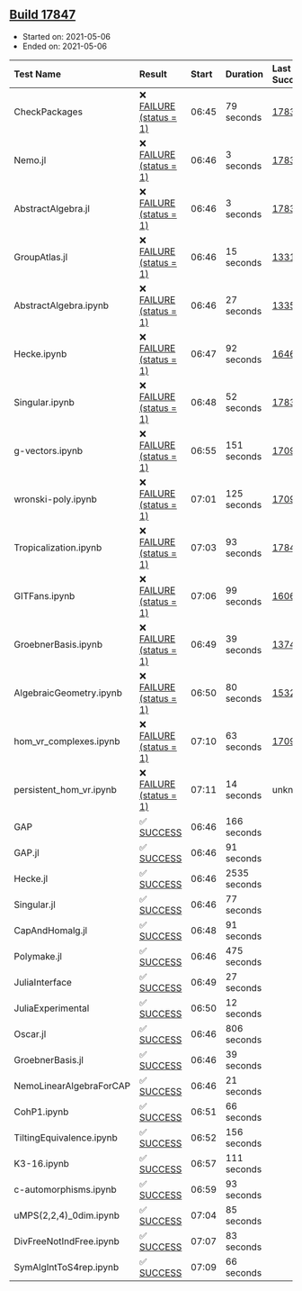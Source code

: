 ## [Build 17847](https://oscarci.mathematik.uni-kl.de/job/oscar/17847/)

* Started on: 2021-05-06
* Ended on: 2021-05-06

| Test Name    | Result | Start | Duration | Last Success | First Failure |
|:-------------|:-------|:------|:---------|:-------------|:--------------|
| CheckPackages | ❌ [FAILURE (status = 1)](https://oscarci.mathematik.uni-kl.de/job/oscar/17847/artifact/logs/build-17847/CheckPackages.log) | 06:45 | 79 seconds | [17832](https://oscarci.mathematik.uni-kl.de/job/oscar/17832/) | [17833](https://oscarci.mathematik.uni-kl.de/job/oscar/17833/) |
| Nemo.jl | ❌ [FAILURE (status = 1)](https://oscarci.mathematik.uni-kl.de/job/oscar/17847/artifact/logs/build-17847/Nemo.jl.log) | 06:46 | 3 seconds | [17835](https://oscarci.mathematik.uni-kl.de/job/oscar/17835/) | [17836](https://oscarci.mathematik.uni-kl.de/job/oscar/17836/) |
| AbstractAlgebra.jl | ❌ [FAILURE (status = 1)](https://oscarci.mathematik.uni-kl.de/job/oscar/17847/artifact/logs/build-17847/AbstractAlgebra.jl.log) | 06:46 | 3 seconds | [17831](https://oscarci.mathematik.uni-kl.de/job/oscar/17831/) | [17832](https://oscarci.mathematik.uni-kl.de/job/oscar/17832/) |
| GroupAtlas.jl | ❌ [FAILURE (status = 1)](https://oscarci.mathematik.uni-kl.de/job/oscar/17847/artifact/logs/build-17847/GroupAtlas.jl.log) | 06:46 | 15 seconds | [13311](https://oscarci.mathematik.uni-kl.de/job/oscar/13311/) | [13312](https://oscarci.mathematik.uni-kl.de/job/oscar/13312/) |
| AbstractAlgebra.ipynb | ❌ [FAILURE (status = 1)](https://oscarci.mathematik.uni-kl.de/job/oscar/17847/artifact/logs/build-17847/AbstractAlgebra.ipynb.log) | 06:46 | 27 seconds | [13355](https://oscarci.mathematik.uni-kl.de/job/oscar/13355/) | [13356](https://oscarci.mathematik.uni-kl.de/job/oscar/13356/) |
| Hecke.ipynb | ❌ [FAILURE (status = 1)](https://oscarci.mathematik.uni-kl.de/job/oscar/17847/artifact/logs/build-17847/Hecke.ipynb.log) | 06:47 | 92 seconds | [16463](https://oscarci.mathematik.uni-kl.de/job/oscar/16463/) | [16464](https://oscarci.mathematik.uni-kl.de/job/oscar/16464/) |
| Singular.ipynb | ❌ [FAILURE (status = 1)](https://oscarci.mathematik.uni-kl.de/job/oscar/17847/artifact/logs/build-17847/Singular.ipynb.log) | 06:48 | 52 seconds | [17835](https://oscarci.mathematik.uni-kl.de/job/oscar/17835/) | [17836](https://oscarci.mathematik.uni-kl.de/job/oscar/17836/) |
| g-vectors.ipynb | ❌ [FAILURE (status = 1)](https://oscarci.mathematik.uni-kl.de/job/oscar/17847/artifact/logs/build-17847/g-vectors.ipynb.log) | 06:55 | 151 seconds | [17099](https://oscarci.mathematik.uni-kl.de/job/oscar/17099/) | [17100](https://oscarci.mathematik.uni-kl.de/job/oscar/17100/) |
| wronski-poly.ipynb | ❌ [FAILURE (status = 1)](https://oscarci.mathematik.uni-kl.de/job/oscar/17847/artifact/logs/build-17847/wronski-poly.ipynb.log) | 07:01 | 125 seconds | [17098](https://oscarci.mathematik.uni-kl.de/job/oscar/17098/) | [17099](https://oscarci.mathematik.uni-kl.de/job/oscar/17099/) |
| Tropicalization.ipynb | ❌ [FAILURE (status = 1)](https://oscarci.mathematik.uni-kl.de/job/oscar/17847/artifact/logs/build-17847/Tropicalization.ipynb.log) | 07:03 | 93 seconds | [17846](https://oscarci.mathematik.uni-kl.de/job/oscar/17846/) | [17847](https://oscarci.mathematik.uni-kl.de/job/oscar/17847/) |
| GITFans.ipynb | ❌ [FAILURE (status = 1)](https://oscarci.mathematik.uni-kl.de/job/oscar/17847/artifact/logs/build-17847/GITFans.ipynb.log) | 07:06 | 99 seconds | [16068](https://oscarci.mathematik.uni-kl.de/job/oscar/16068/) | [16069](https://oscarci.mathematik.uni-kl.de/job/oscar/16069/) |
| GroebnerBasis.ipynb | ❌ [FAILURE (status = 1)](https://oscarci.mathematik.uni-kl.de/job/oscar/17847/artifact/logs/build-17847/GroebnerBasis.ipynb.log) | 06:49 | 39 seconds | [13748](https://oscarci.mathematik.uni-kl.de/job/oscar/13748/) | [13749](https://oscarci.mathematik.uni-kl.de/job/oscar/13749/) |
| AlgebraicGeometry.ipynb | ❌ [FAILURE (status = 1)](https://oscarci.mathematik.uni-kl.de/job/oscar/17847/artifact/logs/build-17847/AlgebraicGeometry.ipynb.log) | 06:50 | 80 seconds | [15322](https://oscarci.mathematik.uni-kl.de/job/oscar/15322/) | [15323](https://oscarci.mathematik.uni-kl.de/job/oscar/15323/) |
| hom_vr_complexes.ipynb | ❌ [FAILURE (status = 1)](https://oscarci.mathematik.uni-kl.de/job/oscar/17847/artifact/logs/build-17847/hom_vr_complexes.ipynb.log) | 07:10 | 63 seconds | [17099](https://oscarci.mathematik.uni-kl.de/job/oscar/17099/) | [17100](https://oscarci.mathematik.uni-kl.de/job/oscar/17100/) |
| persistent_hom_vr.ipynb | ❌ [FAILURE (status = 1)](https://oscarci.mathematik.uni-kl.de/job/oscar/17847/artifact/logs/build-17847/persistent_hom_vr.ipynb.log) | 07:11 | 14 seconds | unknown | unknown |
| GAP | ✅ [SUCCESS](https://oscarci.mathematik.uni-kl.de/job/oscar/17847/artifact/logs/build-17847/GAP.log) | 06:46 | 166 seconds |  |  |
| GAP.jl | ✅ [SUCCESS](https://oscarci.mathematik.uni-kl.de/job/oscar/17847/artifact/logs/build-17847/GAP.jl.log) | 06:46 | 91 seconds |  |  |
| Hecke.jl | ✅ [SUCCESS](https://oscarci.mathematik.uni-kl.de/job/oscar/17847/artifact/logs/build-17847/Hecke.jl.log) | 06:46 | 2535 seconds |  |  |
| Singular.jl | ✅ [SUCCESS](https://oscarci.mathematik.uni-kl.de/job/oscar/17847/artifact/logs/build-17847/Singular.jl.log) | 06:46 | 77 seconds |  |  |
| CapAndHomalg.jl | ✅ [SUCCESS](https://oscarci.mathematik.uni-kl.de/job/oscar/17847/artifact/logs/build-17847/CapAndHomalg.jl.log) | 06:48 | 91 seconds |  |  |
| Polymake.jl | ✅ [SUCCESS](https://oscarci.mathematik.uni-kl.de/job/oscar/17847/artifact/logs/build-17847/Polymake.jl.log) | 06:46 | 475 seconds |  |  |
| JuliaInterface | ✅ [SUCCESS](https://oscarci.mathematik.uni-kl.de/job/oscar/17847/artifact/logs/build-17847/JuliaInterface.log) | 06:49 | 27 seconds |  |  |
| JuliaExperimental | ✅ [SUCCESS](https://oscarci.mathematik.uni-kl.de/job/oscar/17847/artifact/logs/build-17847/JuliaExperimental.log) | 06:50 | 12 seconds |  |  |
| Oscar.jl | ✅ [SUCCESS](https://oscarci.mathematik.uni-kl.de/job/oscar/17847/artifact/logs/build-17847/Oscar.jl.log) | 06:46 | 806 seconds |  |  |
| GroebnerBasis.jl | ✅ [SUCCESS](https://oscarci.mathematik.uni-kl.de/job/oscar/17847/artifact/logs/build-17847/GroebnerBasis.jl.log) | 06:46 | 39 seconds |  |  |
| NemoLinearAlgebraForCAP | ✅ [SUCCESS](https://oscarci.mathematik.uni-kl.de/job/oscar/17847/artifact/logs/build-17847/NemoLinearAlgebraForCAP.log) | 06:46 | 21 seconds |  |  |
| CohP1.ipynb | ✅ [SUCCESS](https://oscarci.mathematik.uni-kl.de/job/oscar/17847/artifact/logs/build-17847/CohP1.ipynb.log) | 06:51 | 66 seconds |  |  |
| TiltingEquivalence.ipynb | ✅ [SUCCESS](https://oscarci.mathematik.uni-kl.de/job/oscar/17847/artifact/logs/build-17847/TiltingEquivalence.ipynb.log) | 06:52 | 156 seconds |  |  |
| K3-16.ipynb | ✅ [SUCCESS](https://oscarci.mathematik.uni-kl.de/job/oscar/17847/artifact/logs/build-17847/K3-16.ipynb.log) | 06:57 | 111 seconds |  |  |
| c-automorphisms.ipynb | ✅ [SUCCESS](https://oscarci.mathematik.uni-kl.de/job/oscar/17847/artifact/logs/build-17847/c-automorphisms.ipynb.log) | 06:59 | 93 seconds |  |  |
| uMPS(2,2,4)_0dim.ipynb | ✅ [SUCCESS](https://oscarci.mathematik.uni-kl.de/job/oscar/17847/artifact/logs/build-17847/uMPS-2-2-4-_0dim.ipynb.log) | 07:04 | 85 seconds |  |  |
| DivFreeNotIndFree.ipynb | ✅ [SUCCESS](https://oscarci.mathematik.uni-kl.de/job/oscar/17847/artifact/logs/build-17847/DivFreeNotIndFree.ipynb.log) | 07:07 | 83 seconds |  |  |
| SymAlgIntToS4rep.ipynb | ✅ [SUCCESS](https://oscarci.mathematik.uni-kl.de/job/oscar/17847/artifact/logs/build-17847/SymAlgIntToS4rep.ipynb.log) | 07:09 | 66 seconds |  |  |
